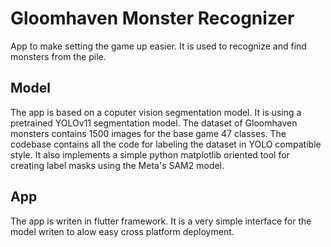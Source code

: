 # Gloomhaven Monster Recognizer

App to make setting the game up easier. It is used to recognize and find monsters from the pile.

## Model

The app is based on a coputer vision segmentation model. It is using a pretrained YOLOv11 segmentation model. The dataset of Gloomhaven monsters contains 1500 images for the base game 47 classes. The codebase contains all the code for labeling the dataset in YOLO compatible style. It also implements a simple python matplotlib oriented tool for creating label masks using the Meta's SAM2 model.

## App

The app is writen in flutter framework. It is a very simple interface for the model writen to alow easy cross platform deployment.